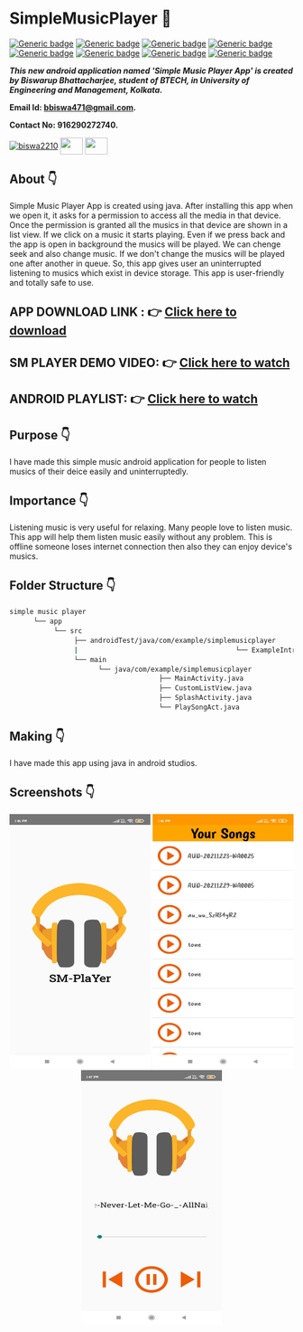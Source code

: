 # SimpleMusicPlayer :star_struck: 

[![Generic badge](https://img.shields.io/badge/java-v%2015-brightgreen)](https://shields.io/) [![Generic badge](https://img.shields.io/badge/android-app-ff69b4)](https://shields.io/) [![Generic badge](https://img.shields.io/badge/xml-UI-red)](https://shields.io/) [![Generic badge](https://img.shields.io/badge/classpath-v%204.0.1-yellow)](https://shields.io/) [![Generic badge](https://img.shields.io/badge/compile%20sdk%20-v%2030-blue)](https://shields.io/) [![Generic badge](https://img.shields.io/badge/buildtool%20-v%2030.0..2-orange)](https://shields.io/) [![Generic badge](https://img.shields.io/badge/target%20sdk-v%2030-green)](https://shields.io/) [![Generic badge](https://img.shields.io/badge/min%20sdk-v%2016-purple)](https://shields.io/) 

***This new android application named 'Simple Music Player App' is created by Biswarup Bhattacharjee, student of BTECH, in University of Engineering and Management, Kolkata.***

**Email Id: bbiswa471@gmail.com.** 

**Contact No: 916290272740.** 

<p align="left">
<a href="https://www.facebook.com/profile.php?id=100070395300810" target="blank"><img align="center" src="https://cdn.jsdelivr.net/npm/simple-icons@3.0.1/icons/facebook.svg" alt="biswa2210" height="30" width="40" /></a>
<a href="https://instagram.com/biswarup2210" target="blank"><img align="center" src="https://cdn.jsdelivr.net/npm/simple-icons@3.0.1/icons/instagram.svg" alt="" height="30" width="40" /></a>
<a href="https://github.com/biswa2210/biswa2210" target="blank"><img align="center" src="https://cdn.jsdelivr.net/npm/simple-icons@3.0.1/icons/github.svg" alt="" height="30" width="40" /></a>
</p>

## About :point_down: 

<div align="justified">
 
Simple Music Player App is created using java. After installing this app when we open it, it asks for a permission to access all the media in that device. Once the permission is granted all the musics in that device are shown in a list view. If we click on a music it starts playing. Even if we press back and the app is open in background the musics will be played. We can chenge seek and also change music. If we don't change the musics will be played one after another in queue. So, this app gives user an uninterrupted listening to musics which exist in device storage. This app is user-friendly and totally safe to use.

</div>

## APP DOWNLOAD LINK : :point_right: <a href="https://drive.google.com/file/d/1Uve2P9PPDewTUJE70NfiXdheH0O0vl8n/view" download>Click here to download</a>

## SM PLAYER DEMO VIDEO: :point_right: <a href="https://www.youtube.com/watch?v=ZbMf74Yta8M">Click here to watch</a>

## ANDROID PLAYLIST: :point_right: <a href="https://www.youtube.com/watch?v=Jfq38C1hKXs&list=PL0lbDlMJ1h4hiR-xQJTPRijsOF1-0hhAG">Click here to watch</a>

## Purpose :point_down:

<div align="justified">
       
I have made this simple music android application for people to listen musics of their deice easily and uninterruptedly.
</div>
       
## Importance :point_down:

<div align="justified">

Listening music is very useful for relaxing. Many people love to listen music. This app will help them listen music easily without any problem. This is offline someone loses internet connection then also they can enjoy device's musics.
 
</div>

## Folder Structure :point_down:
```bash
simple music player
      └── app
           └── src
                ├── androidTest/java/com/example/simplemusicplayer
                |                                       └── ExampleIntrumentedTest.java
                └── main
                      └── java/com/example/simplemusicplayer
                                     ├── MainActivity.java
                                     ├── CustomListView.java
                                     ├── SplashActivity.java
                                     └── PlaySongAct.java   
 ```                      
## Making :point_down:

<div align="justified">

I have made this app using java in android studios. 

</div>


## Screenshots :point_down: 

<div align="center">
  
<a href="pics/SM1.jpeg"><img src="pics/SM1.jpeg" width="250" height= "450"></a> <a href="pics/SM2.jpeg"><img src="pics/SM2.jpeg" width="250" height= "450"></a> <a href="pics/SM3.jpeg"><img src="pics/SM3.jpeg" width="250" height= "450"></a>
       
</div>


